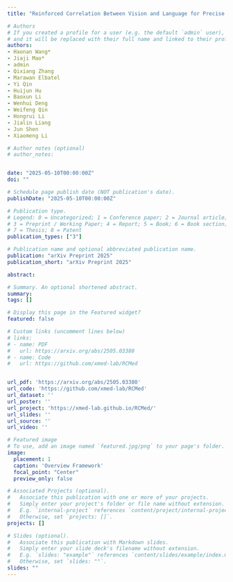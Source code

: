 ```yaml
---
title: "Reinforced Correlation Between Vision and Language for Precise Medical AI Assistant"

# Authors
# If you created a profile for a user (e.g. the default `admin` user), write the username (folder name) here 
# and it will be replaced with their full name and linked to their profile.
authors:
- Haonan Wang*
- Jiaji Mao*
- admin
- Qixiang Zhang
- Marawan Elbatel
- Yi Qin
- Huijun Hu
- Baoxun Li
- Wenhui Deng
- Weifeng Qin
- Hongrui Li
- Jialin Liang
- Jun Shen
- Xiaomeng Li

# Author notes (optional)
# author_notes:


date: "2025-05-10T00:00:00Z"
doi: ""

# Schedule page publish date (NOT publication's date).
publishDate: "2025-05-10T00:00:00Z"

# Publication type.
# Legend: 0 = Uncategorized; 1 = Conference paper; 2 = Journal article;
# 3 = Preprint / Working Paper; 4 = Report; 5 = Book; 6 = Book section;
# 7 = Thesis; 8 = Patent
publication_types: ["3"]

# Publication name and optional abbreviated publication name.
publication: "arXiv Preprint 2025"
publication_short: "arXiv Preprint 2025"

abstract: 

# Summary. An optional shortened abstract.
summary:
tags: []

# Display this page in the Featured widget?
featured: false

# Custom links (uncomment lines below)
# links:
# - name: PDF
#   url: https://arxiv.org/abs/2505.03380
# - name: Code
#   url: https://github.com/xmed-lab/RCMed


url_pdf: 'https://arxiv.org/abs/2505.03380'
url_code: 'https://github.com/xmed-lab/RCMed'
url_dataset: ''
url_poster: ''
url_project: 'https://xmed-lab.github.io/RCMed/'
url_slides: ''
url_source: ''
url_video: ''

# Featured image
# To use, add an image named `featured.jpg/png` to your page's folder. 
image:
  placement: 1
  caption: 'Overview Framework'
  focal_point: "Center"
  preview_only: false

# Associated Projects (optional).
#   Associate this publication with one or more of your projects.
#   Simply enter your project's folder or file name without extension.
#   E.g. `internal-project` references `content/project/internal-project/index.md`.
#   Otherwise, set `projects: []`.
projects: []

# Slides (optional).
#   Associate this publication with Markdown slides.
#   Simply enter your slide deck's filename without extension.
#   E.g. `slides: "example"` references `content/slides/example/index.md`.
#   Otherwise, set `slides: ""`.
slides: ""
---
```


